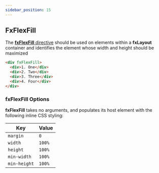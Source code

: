 ```yaml
---
sidebar_position: 15
---
```


## FxFlexFill

The [**fxFlexFill** directive][fill] should be used on elements within a **fxLayout** container and identifies the
element whose width and height should be maximized

```html
<div fxFlexFill>
  <div>1. One</div>
  <div>2. Two</div>
  <div>3. Three</div>
  <div>4. Four</div>
</div>
```

### fxFlexFill Options

**fxFlexFill** takes no arguments, and populates its host element with the following inline CSS styling:

| Key          | Value  |
| ------------ | ------ |
| `margin`     | `0`    |
| `width`      | `100%` |
| `height`     | `100%` |
| `min-width`  | `100%` |
| `min-height` | `100%` |

[fill]: https://github.com/ngbracket/ngx-layout/blob/main/src/lib/flex/flex-fill/flex-fill.tst#L31
